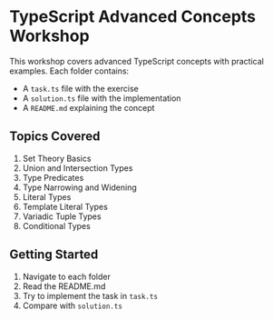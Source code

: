 # TypeScript Advanced Concepts Workshop

This workshop covers advanced TypeScript concepts with practical examples. Each folder contains:
- A `task.ts` file with the exercise
- A `solution.ts` file with the implementation
- A `README.md` explaining the concept

## Topics Covered

1. Set Theory Basics
2. Union and Intersection Types
3. Type Predicates
4. Type Narrowing and Widening
5. Literal Types
6. Template Literal Types
7. Variadic Tuple Types
8. Conditional Types

## Getting Started

1. Navigate to each folder
2. Read the README.md
3. Try to implement the task in `task.ts`
4. Compare with `solution.ts`
